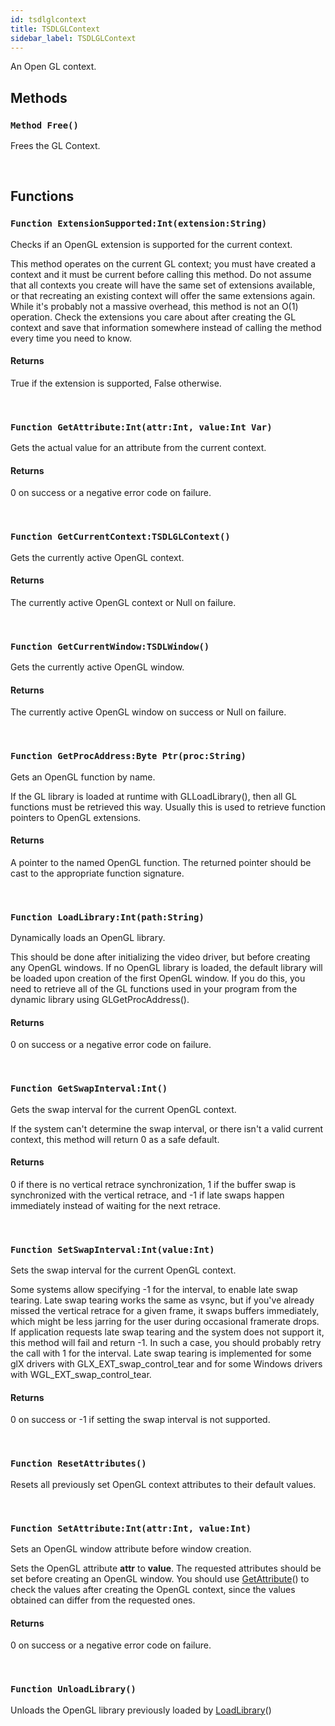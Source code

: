 ```yaml
---
id: tsdlglcontext
title: TSDLGLContext
sidebar_label: TSDLGLContext
---
```


An Open GL context.


## Methods

### `Method Free()`

Frees the GL Context.

<br/>

## Functions

### `Function ExtensionSupported:Int(extension:String)`

Checks if an OpenGL extension is supported for the current context.

This method operates on the current GL context; you must have created a context and it must be current before calling this method.
Do not assume that all contexts you create will have the same set of extensions available, or that recreating an existing context
will offer the same extensions again.
While it's probably not a massive overhead, this method is not an O(1) operation. Check the extensions you care about after creating
the GL context and save that information somewhere instead of calling the method every time you need to know.


#### Returns
True if the extension is supported, False otherwise.


<br/>

### `Function GetAttribute:Int(attr:Int, value:Int Var)`

Gets the actual value for an attribute from the current context.

#### Returns
0 on success or a negative error code on failure.


<br/>

### `Function GetCurrentContext:TSDLGLContext()`

Gets the currently active OpenGL context.

#### Returns
The currently active OpenGL context or Null on failure.


<br/>

### `Function GetCurrentWindow:TSDLWindow()`

Gets the currently active OpenGL window.

#### Returns
The currently active OpenGL window on success or Null on failure.


<br/>

### `Function GetProcAddress:Byte Ptr(proc:String)`

Gets an OpenGL function by name.

If the GL library is loaded at runtime with GLLoadLibrary(), then all GL functions must be retrieved this way.
Usually this is used to retrieve function pointers to OpenGL extensions.


#### Returns
A pointer to the named OpenGL function. The returned pointer should be cast to the appropriate function signature.


<br/>

### `Function LoadLibrary:Int(path:String)`

Dynamically loads an OpenGL library.

This should be done after initializing the video driver, but before creating any OpenGL windows.
If no OpenGL library is loaded, the default library will be loaded upon creation of the first OpenGL window.
If you do this, you need to retrieve all of the GL functions used in your program from the dynamic library using GLGetProcAddress().


#### Returns
0 on success or a negative error code on failure.


<br/>

### `Function GetSwapInterval:Int()`

Gets the swap interval for the current OpenGL context.

If the system can't determine the swap interval, or there isn't a valid current context, this method will return 0 as a safe default.


#### Returns
0 if there is no vertical retrace synchronization, 1 if the buffer swap is synchronized with the vertical retrace, and -1 if late swaps happen immediately instead of waiting for the next retrace.


<br/>

### `Function SetSwapInterval:Int(value:Int)`

Sets the swap interval for the current OpenGL context.

Some systems allow specifying -1 for the interval, to enable late swap tearing. Late swap tearing works the same as vsync,
but if you've already missed the vertical retrace for a given frame, it swaps buffers immediately, which might be less jarring for
the user during occasional framerate drops. If application requests late swap tearing and the system does not support it, this
method will fail and return -1. In such a case, you should probably retry the call with 1 for the interval.
Late swap tearing is implemented for some glX drivers with GLX_EXT_swap_control_tear and for some Windows drivers with WGL_EXT_swap_control_tear.


#### Returns
0 on success or -1 if setting the swap interval is not supported.


<br/>

### `Function ResetAttributes()`

Resets all previously set OpenGL context attributes to their default values.

<br/>

### `Function SetAttribute:Int(attr:Int, value:Int)`

Sets an OpenGL window attribute before window creation.

Sets the OpenGL attribute <b>attr</b> to <b>value</b>. The requested attributes should be set before creating an OpenGL window.
You should use [GetAttribute](../../../sdl/sdl.sdlvideo/tsdlglcontext/#function-getattribute-int-attr-int-value-int-var)() to check the values after creating the OpenGL context, since the values obtained can differ from
the requested ones.


#### Returns
0 on success or a negative error code on failure.


<br/>

### `Function UnloadLibrary()`

Unloads the OpenGL library previously loaded by [LoadLibrary](../../../sdl/sdl.sdlvideo/tsdlglcontext/#function-loadlibrary-int-path-string)()

<br/>

